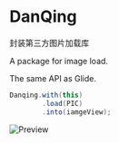 # DanQing
封装第三方图片加载库

A package for image load. 

The same API as Glide.

```java
Danqing.with(this)
        .load(PIC)
        .into(iamgeView);
```

![Preview](https://upload-images.jianshu.io/upload_images/1122883-533a82f3f75699f7.png?imageMogr2/auto-orient/strip%7CimageView2/2/w/1240)